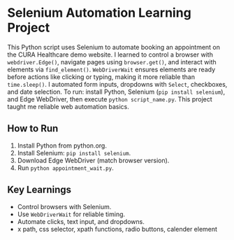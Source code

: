 # Selenium Automation Learning Project

This Python script uses Selenium to automate booking an appointment on the CURA Healthcare demo website. I learned to control a browser with `webdriver.Edge()`, navigate pages using `browser.get()`, and interact with elements via `find_element()`. `WebDriverWait` ensures elements are ready before actions like clicking or typing, making it more reliable than `time.sleep()`. I automated form inputs, dropdowns with `Select`, checkboxes, and date selection. To run: install Python, Selenium (`pip install selenium`), and Edge WebDriver, then execute `python script_name.py`. This project taught me reliable web automation basics.

## How to Run
1. Install Python from python.org.
2. Install Selenium: `pip install selenium`.
3. Download Edge WebDriver (match browser version).
4. Run `python appointment_wait.py`.

## Key Learnings
- Control browsers with Selenium.
- Use `WebDriverWait` for reliable timing.
- Automate clicks, text input, and dropdowns.
- x path, css selector, xpath functions, radio buttons, calender element
